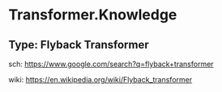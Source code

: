 # Transformer.Knowledge
## Type: Flyback Transformer
sch: https://www.google.com/search?q=flyback+transformer

wiki: https://en.wikipedia.org/wiki/Flyback_transformer
